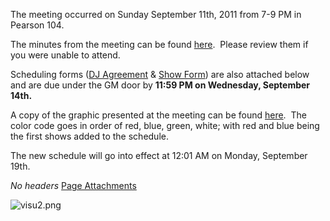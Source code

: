 The meeting occurred on Sunday September 11th, 2011 from 7-9 PM in Pearson 104.

The minutes from the meeting can be found [here](https://wiki.wmfo.org/@api/deki/files/363/=F2011StaffMeetingAgenda.pdf "F2011StaffMeetingAgenda.pdf").  Please review them if you were unable to attend.

Scheduling forms ([DJ Agreement](https://wiki.wmfo.org/@api/deki/files/360/=WMFO_DJ_Agreement_Form_Fall11.pdf "WMFO DJ Agreement Form_Fall11.pdf") & [Show Form](https://wiki.wmfo.org/@api/deki/files/361/=WMFO_Show_Scheduling_Form_Fall11.pdf "WMFO Show Scheduling Form_Fall11.pdf")) are also attached below and are due under the GM door by **11:59 PM on Wednesday, September 14th.**

A copy of the graphic presented at the meeting can be found [here](https://wiki.wmfo.org/@api/deki/files/362/=visu2.png "visu2.png").  The color code goes in order of red, blue, green, white; with red and blue being the first shows added to the schedule.

The new schedule will go into effect at 12:01 AM on Monday, September 19th.

*No headers*
[Page Attachments](https://wiki-files.wmfo.org/Staff_Info/Staff_Meetings/Meeting_Archive/2011-Fall_Meeting)

![visu2.png](https://wiki-files.wmfo.org/Staff_Info/Staff_Meetings/Meeting_Archive/2011-Fall_Meeting/visu2.png)
